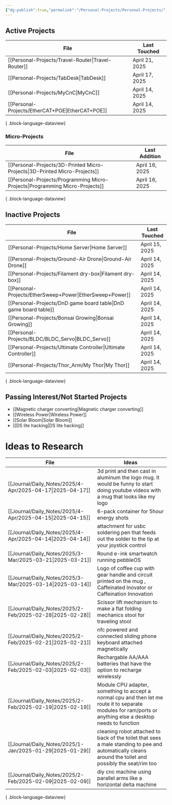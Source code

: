 ```yaml
---
{"dg-publish":true,"permalink":"/Personal-Projects/Personal-Projects/","tags":["directory"]}
---
```



## Active Projects
| File                                                  | Last Touched   |
| ----------------------------------------------------- | -------------- |
| [[Personal-Projects/Travel-Router\|Travel-Router]] | April 21, 2025 |
| [[Personal-Projects/TabDesk\|TabDesk]]             | April 17, 2025 |
| [[Personal-Projects/MyCnC\|MyCnC]]                 | April 14, 2025 |
| [[Personal-Projects/EtherCAT+POE\|EtherCAT+POE]]   | April 14, 2025 |

{ .block-language-dataview}
### Micro-Projects 
| File                                                                            | Last Addition  |
| ------------------------------------------------------------------------------- | -------------- |
| [[Personal-Projects/3D-Printed Micro-Projects\|3D-Printed Micro-Projects]]   | April 16, 2025 |
| [[Personal-Projects/Programming Micro-Projects\|Programming Micro-Projects]] | April 16, 2025 |

{ .block-language-dataview}

## Inactive Projects
| File                                                                | Last Touched   |
| ------------------------------------------------------------------- | -------------- |
| [[Personal-Projects/Home Server\|Home Server]]                   | April 15, 2025 |
| [[Personal-Projects/Ground-Air Drone\|Ground-Air Drone]]         | April 14, 2025 |
| [[Personal-Projects/Filament dry-box\|Filament dry-box]]         | April 14, 2025 |
| [[Personal-Projects/EtherSweep+Power\|EtherSweep+Power]]         | April 14, 2025 |
| [[Personal-Projects/DnD game board table\|DnD game board table]] | April 14, 2025 |
| [[Personal-Projects/Bonsai Growing\|Bonsai Growing]]             | April 14, 2025 |
| [[Personal-Projects/BLDC/BLDC_Servo\|BLDC_Servo]]                | April 14, 2025 |
| [[Personal-Projects/Ultimate Controller\|Ultimate Controller]]   | April 14, 2025 |
| [[Personal-Projects/Thor_Arm/My Thor\|My Thor]]                  | April 14, 2025 |

{ .block-language-dataview}

## Passing Interest/Not Started Projects
- [[Magnetic charger converting\|Magnetic charger converting]] 
- [[Wireless Power\|Wireless Power]]
- [[Solar Bloom\|Solar Bloom]]
- [[DS lite hacking\|DS lite hacking]]

# Ideas to Research 
| File                                                         | Ideas                                                                                                                                                        |
| ------------------------------------------------------------ | ------------------------------------------------------------------------------------------------------------------------------------------------------------ |
| [[Journal/Daily_Notes/2025/4-Apr/2025-04-17\|2025-04-17]] | 3d print and then cast in aluminum the logo mug. It would be funny to start doing youtube videos with a mug that looks like my logo                          |
| [[Journal/Daily_Notes/2025/4-Apr/2025-04-15\|2025-04-15]] | 6-pack container for 5hour energy shots                                                                                                                      |
| [[Journal/Daily_Notes/2025/4-Apr/2025-04-14\|2025-04-14]] | attachment for usbc soldering pen that feeds out the solder to the tip at your joystick control                                                              |
| [[Journal/Daily_Notes/2025/3-Mar/2025-03-21\|2025-03-21]] | Round e-ink smartwatch running pebbleOS                                                                                                                      |
| [[Journal/Daily_Notes/2025/3-Mar/2025-03-14\|2025-03-14]] | Logo of coffee cup with gear handle and circuit printed on the mug , Caffeinated Inovator or Caffeination Innovation                                         |
| [[Journal/Daily_Notes/2025/2-Feb/2025-02-28\|2025-02-28]] | Scissor lift mechanism to make a flat folding mechanics stool for traveling stool                                                                            |
| [[Journal/Daily_Notes/2025/2-Feb/2025-02-21\|2025-02-21]] | nfc powered and connected sliding phone keyboard attached magnetically                                                                                       |
| [[Journal/Daily_Notes/2025/2-Feb/2025-02-03\|2025-02-03]] | Rechargable AA/AAA batteries that have the option to recharge wirelessly                                                                                     |
| [[Journal/Daily_Notes/2025/2-Feb/2025-02-19\|2025-02-19]] | Module CPU adapter, something to accept a normal cpu and then let me route it to separate modules for ram/ports or anything else a desktop needs to function |
| [[Journal/Daily_Notes/2025/1-Jan/2025-01-29\|2025-01-29]] | cleaning robot attached to back of the toilet that sees a male standing to pee and automatically cleans around the toilet and possibly the seat/rim too      |
| [[Journal/Daily_Notes/2025/2-Feb/2025-02-09\|2025-02-09]] | diy cnc machine using parallel arms like a horizontal delta machine                                                                                          |

{ .block-language-dataview}

